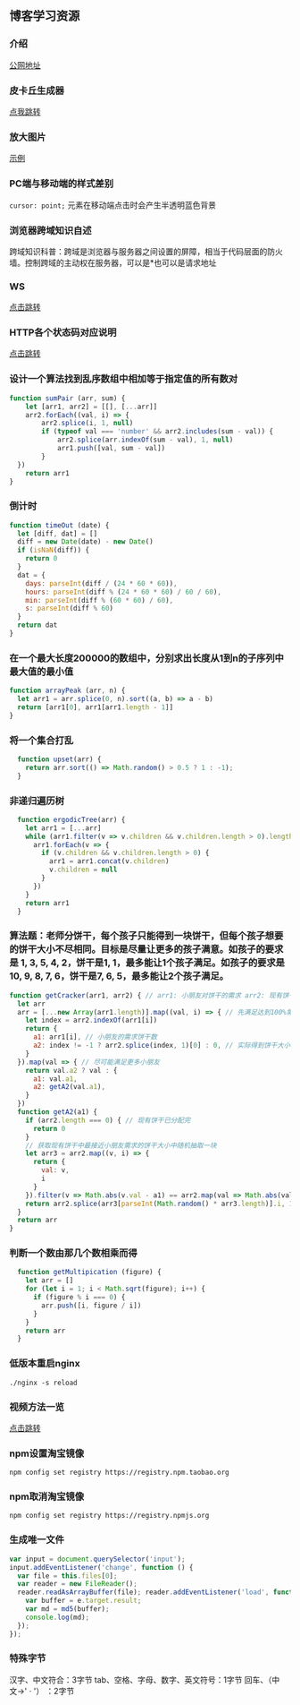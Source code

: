 ## 博客学习资源

### 介绍
[公网地址](http://classmate-one.cn)

### 皮卡丘生成器
[点我跳转](./html/woshishei.html)

### 放大图片
[示例](./html/image.html)

### PC端与移动端的样式差别 
`cursor: point;`
元素在移动端点击时会产生半透明蓝色背景

### 浏览器跨域知识自述
跨域知识科普：跨域是浏览器与服务器之间设置的屏障，相当于代码层面的防火墙。控制跨域的主动权在服务器，可以是*也可以是请求地址

### WS 
[点击跳转](./WS.md)

### HTTP各个状态码对应说明
[点击跳转](./HTTP.md)

### 设计一个算法找到乱序数组中相加等于指定值的所有数对
```js
function sumPair (arr, sum) {
	let [arr1, arr2] = [[], [...arr]]
	arr2.forEach((val, i) => {
		arr2.splice(i, 1, null)
		if (typeof val === 'number' && arr2.includes(sum - val)) {
			arr2.splice(arr.indexOf(sum - val), 1, null)
			arr1.push([val, sum - val])
		}
  })
	return arr1
}
```

### 倒计时
```js
function timeOut (date) {
  let [diff, dat] = []
  diff = new Date(date) - new Date()
  if (isNaN(diff)) {
    return 0
  }
  dat = {
    days: parseInt(diff / (24 * 60 * 60)),
    hours: parseInt(diff % (24 * 60 * 60) / 60 / 60),
    min: parseInt(diff % (60 * 60) / 60),
    s: parseInt(diff % 60)
  }
  return dat
}
```

### 在一个最大长度200000的数组中，分别求出长度从1到n的子序列中最大值的最小值
```js
function arrayPeak (arr, n) {
  let arr1 = arr.splice(0, n).sort((a, b) => a - b)
  return [arr1[0], arr1[arr1.length - 1]]
}
```

### 将一个集合打乱
```js
  function upset(arr) {
    return arr.sort(() => Math.random() > 0.5 ? 1 : -1);
  }
```

### 非递归遍历树
```js
  function ergodicTree(arr) {
    let arr1 = [...arr]
    while (arr1.filter(v => v.children && v.children.length > 0).length != 0) {
      arr1.forEach(v => {
        if (v.children && v.children.length > 0) {
          arr1 = arr1.concat(v.children)
          v.children = null
        }
      })
    }
    return arr1
  }
```

### 算法题：老师分饼干，每个孩子只能得到一块饼干，但每个孩子想要的饼干大小不尽相同。目标是尽量让更多的孩子满意。如孩子的要求是 1, 3, 5, 4, 2，饼干是1, 1，最多能让1个孩子满足。如孩子的要求是 10, 9, 8, 7, 6，饼干是7, 6, 5，最多能让2个孩子满足。
```js
function getCracker(arr1, arr2) { // arr1: 小朋友对饼干的需求 arr2: 现有饼干
  let arr
  arr = [...new Array(arr1.length)].map((val, i) => { // 先满足达到100%需求的小朋友
    let index = arr2.indexOf(arr1[i])
    return {
      a1: arr1[i], // 小朋友的需求饼干数
      a2: index != -1 ? arr2.splice(index, 1)[0] : 0, // 实际得到饼干大小
    }
  }).map(val => { // 尽可能满足更多小朋友
    return val.a2 ? val : {
      a1: val.a1,
      a2: getA2(val.a1),
    }
  })
  function getA2(a1) {
    if (arr2.length === 0) { // 现有饼干已分配完
      return 0
    }
    // 获取现有饼干中最接近小朋友需求的饼干大小中随机抽取一块
    let arr3 = arr2.map((v, i) => {
      return {
        val: v,
        i
      }
    }).filter(v => Math.abs(v.val - a1) == arr2.map(val => Math.abs(val - a1)).reduce((a, b) => a > b ? b : a))
    return arr2.splice(arr3[parseInt(Math.random() * arr3.length)].i, 1)[0]
  }
  return arr
}
```

### 判断一个数由那几个数相乘而得
```js
  function getMultipication (figure) {
    let arr = []
    for (let i = 1; i < Math.sqrt(figure); i++) {
      if (figure % i === 0) {
        arr.push([i, figure / i])
      }
    }
    return arr
  }
```

### 低版本重启nginx
`./nginx -s reload`

### 视频方法一览
[点击跳转](./VIDEO.md)

### npm设置淘宝镜像
`npm config set registry https://registry.npm.taobao.org`

### npm取消淘宝镜像
`npm config set registry https://registry.npmjs.org`

### 生成唯一文件
```js 
var input = document.querySelector('input');
input.addEventListener('change', function () {
  var file = this.files[0];
  var reader = new FileReader();
  reader.readAsArrayBuffer(file); reader.addEventListener('load', function (e) {
    var buffer = e.target.result;
    var md = md5(buffer);
    console.log(md);
  });
});
```

### 特殊字节
汉字、中文符合：3字节
tab、空格、字母、数字、英文符号：1字节
回车、（中文->' · '） ：2字节

